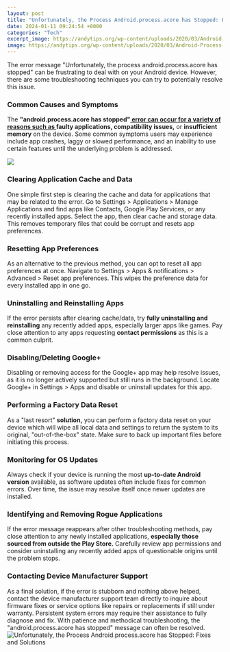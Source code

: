 ```yaml
---
layout: post
title: "Unfortunately, the Process Android.process.acore has Stopped: Fixes and Solutions"
date: 2024-01-11 09:24:54 +0000
categories: "Tech"
excerpt_image: https://andytips.org/wp-content/uploads/2020/03/Android-Process-Acore.jpg
image: https://andytips.org/wp-content/uploads/2020/03/Android-Process-Acore.jpg
---
```


The error message "Unfortunately, the process android.process.acore has stopped" can be frustrating to deal with on your Android device. However, there are some troubleshooting techniques you can try to potentially resolve this issue.
### Common Causes and Symptoms
The **"android.process.acore has stopped"[ error can occur for a variety of reasons such as ](https://store.fi.io.vn/collection/aburto)faulty applications, compatibility issues,** or **insufficient memory** on the device. Some common symptoms users may experience include app crashes, laggy or slowed performance, and an inability to use certain features until the underlying problem is addressed.

![](https://android-ios-data-recovery.com/wp-content/uploads/2019/04/how-to-fix.png)
### Clearing Application Cache and Data 
One simple first step is clearing the cache and data for applications that may be related to the error. Go to Settings > Applications > Manage Applications and find apps like Contacts, Google Play Services, or any recently installed apps. Select the app, then clear cache and storage data. This removes temporary files that could be corrupt and resets app preferences.
### Resetting App Preferences
As an alternative to the previous method, you can opt to reset all app preferences at once. Navigate to Settings > Apps & notifications > Advanced > Reset app preferences. This wipes the preference data for every installed app in one go.
### Uninstalling and Reinstalling Apps
If the error persists after clearing cache/data, try **fully uninstalling and reinstalling** any recently added apps, especially larger apps like games. Pay close attention to any apps requesting **contact permissions** as this is a common culprit.
### Disabling/Deleting Google+
Disabling or removing access for the Google+ app may help resolve issues, as it is no longer actively supported but still runs in the background. Locate Google+ in Settings > Apps and disable or uninstall updates for this app.
### Performing a Factory Data Reset
As a "last resort" **solution,** you can perform a factory data reset on your device which will wipe all local data and settings to return the system to its original, "out-of-the-box" state. Make sure to back up important files before initiating this process.
### Monitoring for OS Updates  
Always check if your device is running the most **up-to-date Android version** available, as software updates often include fixes for common errors. Over time, the issue may resolve itself once newer updates are installed.
### Identifying and Removing Rogue Applications
If the error message reappears after other troubleshooting methods, pay close attention to any newly installed applications, **especially those sourced from outside the Play Store.** Carefully review app permissions and consider uninstalling any recently added apps of questionable origins until the problem stops.
### Contacting Device Manufacturer Support
As a final solution, if the error is stubborn and nothing above helped, contact the device manufacturer support team directly to inquire about firmware fixes or service options like repairs or replacements if still under warranty. Persistent system errors may require their assistance to fully diagnose and fix. With patience and methodical troubleshooting, the "android.process.acore has stopped" message can often be resolved.
![Unfortunately, the Process Android.process.acore has Stopped: Fixes and Solutions](https://andytips.org/wp-content/uploads/2020/03/Android-Process-Acore.jpg)